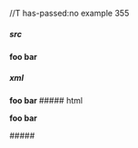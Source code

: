 //T has-passed:no
example 355
##### src
**foo bar**
##### xml
<?xml version="1.0" encoding="UTF-8"?>
<!DOCTYPE document SYSTEM "CommonMark.dtd">
<document xmlns="http://commonmark.org/xml/1.0">
  <paragraph>
    <strong>
      <text>foo bar</text>
    </strong>
  </paragraph>
</document>
##### html
<p><strong>foo bar</strong></p>
#####
